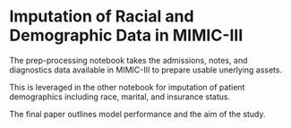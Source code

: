 # Imputation of Racial and Demographic Data in MIMIC-III 

The prep-processing notebook takes the admissions, notes, and diagnostics data available in MIMIC-III to prepare usable unerlying assets. 

This is leveraged in the other notebook for imputation of patient demographics including race, marital, and insurance status.

The final paper outlines model performance and the aim of the study.
